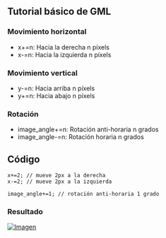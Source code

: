 ## Tutorial básico de GML
### Movimiento horizontal
* x+=n: Hacia la derecha n píxels
* x-=n: Hacia la izquierda n píxels

### Movimiento vertical
* y-=n: Hacia arriba n píxels
* y+=n: Hacia abajo n píxels

### Rotación
* image_angle+=n: Rotación anti-horaria n grados
* image_angle-=n: Rotación horaria n grados

## Código
```delphi
x+=2; // mueve 2px a la derecha
x-=2; // mueve 2px a la izquierda
```
```delphi
image_angle+=1; // rotación anti-horaria 1 grado
```
### Resultado
[![Imagen](https://github.com/hcosta/referencia-gml/raw/master/aprendizaje/basicos/01_movimiento_y_rotacion.gmx/captura.jpg)]()